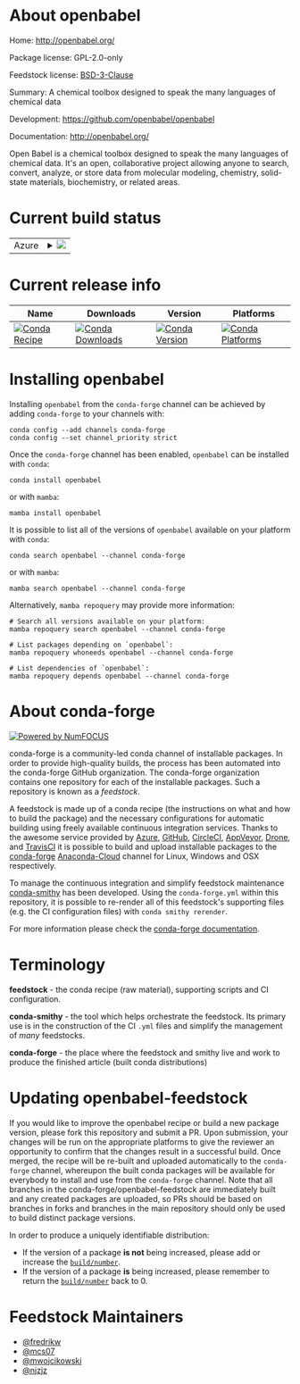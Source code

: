 About openbabel
===============

Home: http://openbabel.org/

Package license: GPL-2.0-only

Feedstock license: [BSD-3-Clause](https://github.com/conda-forge/openbabel-feedstock/blob/main/LICENSE.txt)

Summary: A chemical toolbox designed to speak the many languages of chemical data

Development: https://github.com/openbabel/openbabel

Documentation: http://openbabel.org/

Open Babel is a chemical toolbox designed to speak the many languages of chemical
data. It's an open, collaborative project allowing anyone to search, convert,
analyze, or store data from molecular modeling, chemistry, solid-state materials,
biochemistry, or related areas.


Current build status
====================


<table>
    
  <tr>
    <td>Azure</td>
    <td>
      <details>
        <summary>
          <a href="https://dev.azure.com/conda-forge/feedstock-builds/_build/latest?definitionId=6247&branchName=main">
            <img src="https://dev.azure.com/conda-forge/feedstock-builds/_apis/build/status/openbabel-feedstock?branchName=main">
          </a>
        </summary>
        <table>
          <thead><tr><th>Variant</th><th>Status</th></tr></thead>
          <tbody><tr>
              <td>linux_64_python3.10.____cpython</td>
              <td>
                <a href="https://dev.azure.com/conda-forge/feedstock-builds/_build/latest?definitionId=6247&branchName=main">
                  <img src="https://dev.azure.com/conda-forge/feedstock-builds/_apis/build/status/openbabel-feedstock?branchName=main&jobName=linux&configuration=linux_64_python3.10.____cpython" alt="variant">
                </a>
              </td>
            </tr><tr>
              <td>linux_64_python3.11.____cpython</td>
              <td>
                <a href="https://dev.azure.com/conda-forge/feedstock-builds/_build/latest?definitionId=6247&branchName=main">
                  <img src="https://dev.azure.com/conda-forge/feedstock-builds/_apis/build/status/openbabel-feedstock?branchName=main&jobName=linux&configuration=linux_64_python3.11.____cpython" alt="variant">
                </a>
              </td>
            </tr><tr>
              <td>linux_64_python3.8.____cpython</td>
              <td>
                <a href="https://dev.azure.com/conda-forge/feedstock-builds/_build/latest?definitionId=6247&branchName=main">
                  <img src="https://dev.azure.com/conda-forge/feedstock-builds/_apis/build/status/openbabel-feedstock?branchName=main&jobName=linux&configuration=linux_64_python3.8.____cpython" alt="variant">
                </a>
              </td>
            </tr><tr>
              <td>linux_64_python3.9.____cpython</td>
              <td>
                <a href="https://dev.azure.com/conda-forge/feedstock-builds/_build/latest?definitionId=6247&branchName=main">
                  <img src="https://dev.azure.com/conda-forge/feedstock-builds/_apis/build/status/openbabel-feedstock?branchName=main&jobName=linux&configuration=linux_64_python3.9.____cpython" alt="variant">
                </a>
              </td>
            </tr><tr>
              <td>linux_aarch64_python3.10.____cpython</td>
              <td>
                <a href="https://dev.azure.com/conda-forge/feedstock-builds/_build/latest?definitionId=6247&branchName=main">
                  <img src="https://dev.azure.com/conda-forge/feedstock-builds/_apis/build/status/openbabel-feedstock?branchName=main&jobName=linux&configuration=linux_aarch64_python3.10.____cpython" alt="variant">
                </a>
              </td>
            </tr><tr>
              <td>linux_aarch64_python3.11.____cpython</td>
              <td>
                <a href="https://dev.azure.com/conda-forge/feedstock-builds/_build/latest?definitionId=6247&branchName=main">
                  <img src="https://dev.azure.com/conda-forge/feedstock-builds/_apis/build/status/openbabel-feedstock?branchName=main&jobName=linux&configuration=linux_aarch64_python3.11.____cpython" alt="variant">
                </a>
              </td>
            </tr><tr>
              <td>linux_aarch64_python3.8.____cpython</td>
              <td>
                <a href="https://dev.azure.com/conda-forge/feedstock-builds/_build/latest?definitionId=6247&branchName=main">
                  <img src="https://dev.azure.com/conda-forge/feedstock-builds/_apis/build/status/openbabel-feedstock?branchName=main&jobName=linux&configuration=linux_aarch64_python3.8.____cpython" alt="variant">
                </a>
              </td>
            </tr><tr>
              <td>linux_aarch64_python3.9.____cpython</td>
              <td>
                <a href="https://dev.azure.com/conda-forge/feedstock-builds/_build/latest?definitionId=6247&branchName=main">
                  <img src="https://dev.azure.com/conda-forge/feedstock-builds/_apis/build/status/openbabel-feedstock?branchName=main&jobName=linux&configuration=linux_aarch64_python3.9.____cpython" alt="variant">
                </a>
              </td>
            </tr><tr>
              <td>linux_ppc64le_python3.10.____cpython</td>
              <td>
                <a href="https://dev.azure.com/conda-forge/feedstock-builds/_build/latest?definitionId=6247&branchName=main">
                  <img src="https://dev.azure.com/conda-forge/feedstock-builds/_apis/build/status/openbabel-feedstock?branchName=main&jobName=linux&configuration=linux_ppc64le_python3.10.____cpython" alt="variant">
                </a>
              </td>
            </tr><tr>
              <td>linux_ppc64le_python3.11.____cpython</td>
              <td>
                <a href="https://dev.azure.com/conda-forge/feedstock-builds/_build/latest?definitionId=6247&branchName=main">
                  <img src="https://dev.azure.com/conda-forge/feedstock-builds/_apis/build/status/openbabel-feedstock?branchName=main&jobName=linux&configuration=linux_ppc64le_python3.11.____cpython" alt="variant">
                </a>
              </td>
            </tr><tr>
              <td>linux_ppc64le_python3.8.____cpython</td>
              <td>
                <a href="https://dev.azure.com/conda-forge/feedstock-builds/_build/latest?definitionId=6247&branchName=main">
                  <img src="https://dev.azure.com/conda-forge/feedstock-builds/_apis/build/status/openbabel-feedstock?branchName=main&jobName=linux&configuration=linux_ppc64le_python3.8.____cpython" alt="variant">
                </a>
              </td>
            </tr><tr>
              <td>linux_ppc64le_python3.9.____cpython</td>
              <td>
                <a href="https://dev.azure.com/conda-forge/feedstock-builds/_build/latest?definitionId=6247&branchName=main">
                  <img src="https://dev.azure.com/conda-forge/feedstock-builds/_apis/build/status/openbabel-feedstock?branchName=main&jobName=linux&configuration=linux_ppc64le_python3.9.____cpython" alt="variant">
                </a>
              </td>
            </tr><tr>
              <td>osx_64_python3.10.____cpython</td>
              <td>
                <a href="https://dev.azure.com/conda-forge/feedstock-builds/_build/latest?definitionId=6247&branchName=main">
                  <img src="https://dev.azure.com/conda-forge/feedstock-builds/_apis/build/status/openbabel-feedstock?branchName=main&jobName=osx&configuration=osx_64_python3.10.____cpython" alt="variant">
                </a>
              </td>
            </tr><tr>
              <td>osx_64_python3.11.____cpython</td>
              <td>
                <a href="https://dev.azure.com/conda-forge/feedstock-builds/_build/latest?definitionId=6247&branchName=main">
                  <img src="https://dev.azure.com/conda-forge/feedstock-builds/_apis/build/status/openbabel-feedstock?branchName=main&jobName=osx&configuration=osx_64_python3.11.____cpython" alt="variant">
                </a>
              </td>
            </tr><tr>
              <td>osx_64_python3.8.____cpython</td>
              <td>
                <a href="https://dev.azure.com/conda-forge/feedstock-builds/_build/latest?definitionId=6247&branchName=main">
                  <img src="https://dev.azure.com/conda-forge/feedstock-builds/_apis/build/status/openbabel-feedstock?branchName=main&jobName=osx&configuration=osx_64_python3.8.____cpython" alt="variant">
                </a>
              </td>
            </tr><tr>
              <td>osx_64_python3.9.____cpython</td>
              <td>
                <a href="https://dev.azure.com/conda-forge/feedstock-builds/_build/latest?definitionId=6247&branchName=main">
                  <img src="https://dev.azure.com/conda-forge/feedstock-builds/_apis/build/status/openbabel-feedstock?branchName=main&jobName=osx&configuration=osx_64_python3.9.____cpython" alt="variant">
                </a>
              </td>
            </tr><tr>
              <td>osx_arm64_python3.10.____cpython</td>
              <td>
                <a href="https://dev.azure.com/conda-forge/feedstock-builds/_build/latest?definitionId=6247&branchName=main">
                  <img src="https://dev.azure.com/conda-forge/feedstock-builds/_apis/build/status/openbabel-feedstock?branchName=main&jobName=osx&configuration=osx_arm64_python3.10.____cpython" alt="variant">
                </a>
              </td>
            </tr><tr>
              <td>osx_arm64_python3.11.____cpython</td>
              <td>
                <a href="https://dev.azure.com/conda-forge/feedstock-builds/_build/latest?definitionId=6247&branchName=main">
                  <img src="https://dev.azure.com/conda-forge/feedstock-builds/_apis/build/status/openbabel-feedstock?branchName=main&jobName=osx&configuration=osx_arm64_python3.11.____cpython" alt="variant">
                </a>
              </td>
            </tr><tr>
              <td>osx_arm64_python3.8.____cpython</td>
              <td>
                <a href="https://dev.azure.com/conda-forge/feedstock-builds/_build/latest?definitionId=6247&branchName=main">
                  <img src="https://dev.azure.com/conda-forge/feedstock-builds/_apis/build/status/openbabel-feedstock?branchName=main&jobName=osx&configuration=osx_arm64_python3.8.____cpython" alt="variant">
                </a>
              </td>
            </tr><tr>
              <td>osx_arm64_python3.9.____cpython</td>
              <td>
                <a href="https://dev.azure.com/conda-forge/feedstock-builds/_build/latest?definitionId=6247&branchName=main">
                  <img src="https://dev.azure.com/conda-forge/feedstock-builds/_apis/build/status/openbabel-feedstock?branchName=main&jobName=osx&configuration=osx_arm64_python3.9.____cpython" alt="variant">
                </a>
              </td>
            </tr><tr>
              <td>win_64_python3.10.____cpython</td>
              <td>
                <a href="https://dev.azure.com/conda-forge/feedstock-builds/_build/latest?definitionId=6247&branchName=main">
                  <img src="https://dev.azure.com/conda-forge/feedstock-builds/_apis/build/status/openbabel-feedstock?branchName=main&jobName=win&configuration=win_64_python3.10.____cpython" alt="variant">
                </a>
              </td>
            </tr><tr>
              <td>win_64_python3.11.____cpython</td>
              <td>
                <a href="https://dev.azure.com/conda-forge/feedstock-builds/_build/latest?definitionId=6247&branchName=main">
                  <img src="https://dev.azure.com/conda-forge/feedstock-builds/_apis/build/status/openbabel-feedstock?branchName=main&jobName=win&configuration=win_64_python3.11.____cpython" alt="variant">
                </a>
              </td>
            </tr><tr>
              <td>win_64_python3.8.____cpython</td>
              <td>
                <a href="https://dev.azure.com/conda-forge/feedstock-builds/_build/latest?definitionId=6247&branchName=main">
                  <img src="https://dev.azure.com/conda-forge/feedstock-builds/_apis/build/status/openbabel-feedstock?branchName=main&jobName=win&configuration=win_64_python3.8.____cpython" alt="variant">
                </a>
              </td>
            </tr><tr>
              <td>win_64_python3.9.____cpython</td>
              <td>
                <a href="https://dev.azure.com/conda-forge/feedstock-builds/_build/latest?definitionId=6247&branchName=main">
                  <img src="https://dev.azure.com/conda-forge/feedstock-builds/_apis/build/status/openbabel-feedstock?branchName=main&jobName=win&configuration=win_64_python3.9.____cpython" alt="variant">
                </a>
              </td>
            </tr>
          </tbody>
        </table>
      </details>
    </td>
  </tr>
</table>

Current release info
====================

| Name | Downloads | Version | Platforms |
| --- | --- | --- | --- |
| [![Conda Recipe](https://img.shields.io/badge/recipe-openbabel-green.svg)](https://anaconda.org/conda-forge/openbabel) | [![Conda Downloads](https://img.shields.io/conda/dn/conda-forge/openbabel.svg)](https://anaconda.org/conda-forge/openbabel) | [![Conda Version](https://img.shields.io/conda/vn/conda-forge/openbabel.svg)](https://anaconda.org/conda-forge/openbabel) | [![Conda Platforms](https://img.shields.io/conda/pn/conda-forge/openbabel.svg)](https://anaconda.org/conda-forge/openbabel) |

Installing openbabel
====================

Installing `openbabel` from the `conda-forge` channel can be achieved by adding `conda-forge` to your channels with:

```
conda config --add channels conda-forge
conda config --set channel_priority strict
```

Once the `conda-forge` channel has been enabled, `openbabel` can be installed with `conda`:

```
conda install openbabel
```

or with `mamba`:

```
mamba install openbabel
```

It is possible to list all of the versions of `openbabel` available on your platform with `conda`:

```
conda search openbabel --channel conda-forge
```

or with `mamba`:

```
mamba search openbabel --channel conda-forge
```

Alternatively, `mamba repoquery` may provide more information:

```
# Search all versions available on your platform:
mamba repoquery search openbabel --channel conda-forge

# List packages depending on `openbabel`:
mamba repoquery whoneeds openbabel --channel conda-forge

# List dependencies of `openbabel`:
mamba repoquery depends openbabel --channel conda-forge
```


About conda-forge
=================

[![Powered by
NumFOCUS](https://img.shields.io/badge/powered%20by-NumFOCUS-orange.svg?style=flat&colorA=E1523D&colorB=007D8A)](https://numfocus.org)

conda-forge is a community-led conda channel of installable packages.
In order to provide high-quality builds, the process has been automated into the
conda-forge GitHub organization. The conda-forge organization contains one repository
for each of the installable packages. Such a repository is known as a *feedstock*.

A feedstock is made up of a conda recipe (the instructions on what and how to build
the package) and the necessary configurations for automatic building using freely
available continuous integration services. Thanks to the awesome service provided by
[Azure](https://azure.microsoft.com/en-us/services/devops/), [GitHub](https://github.com/),
[CircleCI](https://circleci.com/), [AppVeyor](https://www.appveyor.com/),
[Drone](https://cloud.drone.io/welcome), and [TravisCI](https://travis-ci.com/)
it is possible to build and upload installable packages to the
[conda-forge](https://anaconda.org/conda-forge) [Anaconda-Cloud](https://anaconda.org/)
channel for Linux, Windows and OSX respectively.

To manage the continuous integration and simplify feedstock maintenance
[conda-smithy](https://github.com/conda-forge/conda-smithy) has been developed.
Using the ``conda-forge.yml`` within this repository, it is possible to re-render all of
this feedstock's supporting files (e.g. the CI configuration files) with ``conda smithy rerender``.

For more information please check the [conda-forge documentation](https://conda-forge.org/docs/).

Terminology
===========

**feedstock** - the conda recipe (raw material), supporting scripts and CI configuration.

**conda-smithy** - the tool which helps orchestrate the feedstock.
                   Its primary use is in the construction of the CI ``.yml`` files
                   and simplify the management of *many* feedstocks.

**conda-forge** - the place where the feedstock and smithy live and work to
                  produce the finished article (built conda distributions)


Updating openbabel-feedstock
============================

If you would like to improve the openbabel recipe or build a new
package version, please fork this repository and submit a PR. Upon submission,
your changes will be run on the appropriate platforms to give the reviewer an
opportunity to confirm that the changes result in a successful build. Once
merged, the recipe will be re-built and uploaded automatically to the
`conda-forge` channel, whereupon the built conda packages will be available for
everybody to install and use from the `conda-forge` channel.
Note that all branches in the conda-forge/openbabel-feedstock are
immediately built and any created packages are uploaded, so PRs should be based
on branches in forks and branches in the main repository should only be used to
build distinct package versions.

In order to produce a uniquely identifiable distribution:
 * If the version of a package **is not** being increased, please add or increase
   the [``build/number``](https://docs.conda.io/projects/conda-build/en/latest/resources/define-metadata.html#build-number-and-string).
 * If the version of a package **is** being increased, please remember to return
   the [``build/number``](https://docs.conda.io/projects/conda-build/en/latest/resources/define-metadata.html#build-number-and-string)
   back to 0.

Feedstock Maintainers
=====================

* [@fredrikw](https://github.com/fredrikw/)
* [@mcs07](https://github.com/mcs07/)
* [@mwojcikowski](https://github.com/mwojcikowski/)
* [@njzjz](https://github.com/njzjz/)

